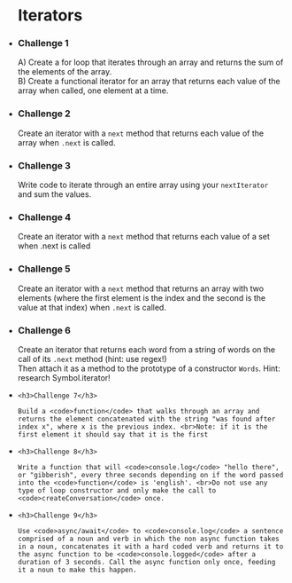 <ul id="instruct">
      <h1>Iterators</h1>

<li>
  
  <h3>Challenge 1</h3>
  
  A) Create a for loop that iterates through an array and returns the sum of the elements of the array.
  <br>B) Create a functional iterator for an array that returns each value of the array when called, one element at a time.
  
</li>
<li>
  
  <h3>Challenge 2</h3>
  
  Create an iterator with a <code>next</code> method that returns each value of the array when <code>.next</code> is called.
  
</li>
<li>

  <h3>Challenge 3</h3>

  Write code to iterate through an entire array using your <code>nextIterator</code> and sum the values.

</li>
<li>

  <h3>Challenge 4</h3>

  Create an iterator with a <code>next</code> method that returns each value of a set when .next is called

</li>
<li>

  <h3>Challenge 5</h3>

  Create an iterator with a <code>next</code> method that returns an array with two elements (where the first element is the index and the second is the value at that index) when <code>.next</code> is called.

</li>
<li>

  <h3>Challenge 6</h3>

  Create an iterator that returns each word from a string of words on the call of its <code>.next</code> method (hint: use regex!)
  <br>Then attach it as a method to the prototype of a constructor <code>Words</code>. Hint: research Symbol.iterator!

</li>

<li>

    <h3>Challenge 7</h3>

    Build a <code>function</code> that walks through an array and returns the element concatenated with the string "was found after index x", where x is the previous index. <br>Note: if it is the first element it should say that it is the first

</li>

<li>

    <h3>Challenge 8</h3>

    Write a function that will <code>console.log</code> "hello there", or "gibberish", every three seconds depending on if the word passed into the <code>function</code> is 'english'. <br>Do not use any type of loop constructor and only make the call to <code>createConversation</code> once.
</li>

<li>

    <h3>Challenge 9</h3>

    Use <code>async/await</code> to <code>console.log</code> a sentence comprised of a noun and verb in which the non async function takes in a noun, concatenates it with a hard coded verb and returns it to the async function to be <code>console.logged</code> after a duration of 3 seconds. Call the async function only once, feeding it a noun to make this happen.
</li>
    </ul>